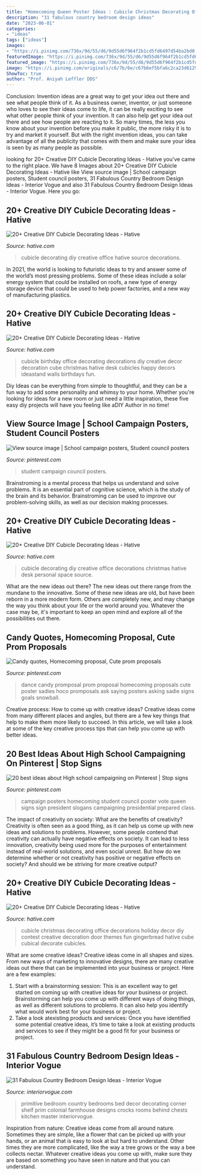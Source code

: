 ```yaml
---
title: "Homecoming Queen Poster Ideas : Cubicle Christmas Decorating Office Decorations Holiday Decor Diy Contest Creative Decoration Door Themes Fun Gingerbread Hative Cube Cubical Decorate Cubicles"
description: "31 fabulous country bedroom design ideas"
date: "2023-06-01"
categories:
- "ideas"
tags: ["ideas"]
images:
- "https://i.pinimg.com/736x/9d/55/d6/9d55d6f964f2b1cd5fd6497d54ba2bd0.jpg"
featuredImage: "https://i.pinimg.com/736x/9d/55/d6/9d55d6f964f2b1cd5fd6497d54ba2bd0.jpg"
featured_image: "https://i.pinimg.com/736x/9d/55/d6/9d55d6f964f2b1cd5fd6497d54ba2bd0.jpg"
image: "https://i.pinimg.com/originals/c6/7b/6e/c67b6ef5bfa6c2ca23d61290f1fe8454.jpg"
ShowToc: true
author: "Prof. Aniyah Leffler DDS"
---
```



Conclusion: Invention ideas are a great way to get your idea out there and see what people think of it.
As a business owner, inventor, or just someone who loves to see their ideas come to life, it can be really exciting to see what other people think of your invention. It can also help get your idea out there and see how people are reacting to it. So many times, the less you know about your invention before you make it public, the more risky it is to try and market it yourself. But with the right invention ideas, you can take advantage of all the publicity that comes with them and make sure your idea is seen by as many people as possible.

	

		
looking for 20+ Creative DIY Cubicle Decorating Ideas - Hative you've came to the right place. We have 8 Images about 20+ Creative DIY Cubicle Decorating Ideas - Hative like View source image | School campaign posters, Student council posters, 31 Fabulous Country Bedroom Design Ideas - Interior Vogue and also 31 Fabulous Country Bedroom Design Ideas - Interior Vogue. Here you go:
		
    
## 20+ Creative DIY Cubicle Decorating Ideas - Hative

<img loading=lazy src="https://hative.com/wp-content/uploads/2014/06/cubicle-decorating-ideas/19-office-cubicle-decorating-ideas.jpg" onerror="this.onerror=null;this.src='https://tse2.mm.bing.net/th?id=OIP.9ZEcvhOvlWJ99kKSSB3HiwHaH4&amp;pid=15.1';" alt="20+ Creative DIY Cubicle Decorating Ideas - Hative">

_Source: hative.com_

>cubicle decorating diy creative office hative source decorations. 

	

In 2021, the world is looking to futuristic ideas to try and answer some of the world’s most pressing problems. Some of these ideas include a solar energy system that could be installed on roofs, a new type of energy storage device that could be used to help power factories, and a new way of manufacturing plastics.

    
## 20+ Creative DIY Cubicle Decorating Ideas - Hative

<img loading=lazy src="https://hative.com/wp-content/uploads/2014/06/cubicle-decorating-ideas/14-office-cubicle-decorating-ideas.jpg" onerror="this.onerror=null;this.src='https://tse3.mm.bing.net/th?id=OIP.dUqfod3d79Gb1u8tJGB9AgHaJ4&amp;pid=15.1';" alt="20+ Creative DIY Cubicle Decorating Ideas - Hative">

_Source: hative.com_

>cubicle birthday office decorating decorations diy creative decor decoration cube christmas hative desk cubicles happy decors ideastand walls birthdays fun. 

	

Diy Ideas can be everything from simple to thoughtful, and they can be a fun way to add some personality and whimsy to your home. Whether you're looking for ideas for a new room or just need a little inspiration, these five easy diy projects will have you feeling like aDIY Author in no time!

    
## View Source Image | School Campaign Posters, Student Council Posters

<img loading=lazy src="https://i.pinimg.com/736x/9d/55/d6/9d55d6f964f2b1cd5fd6497d54ba2bd0.jpg" onerror="this.onerror=null;this.src='https://tse1.mm.bing.net/th?id=OIP.0hS4K6MFPvU4aeqKmbsxuwHaJ3&amp;pid=15.1';" alt="View source image | School campaign posters, Student council posters">

_Source: pinterest.com_

>student campaign council posters. 

	

Brainstroming is a mental process that helps us understand and solve problems. It is an essential part of cognitive science, which is the study of the brain and its behavior. Brainstroming can be used to improve our problem-solving skills, as well as our decision making processes.

    
## 20+ Creative DIY Cubicle Decorating Ideas - Hative

<img loading=lazy src="https://hative.com/wp-content/uploads/2014/06/cubicle-decorating-ideas/12-office-cubicle-decorating-ideas.jpg" onerror="this.onerror=null;this.src='https://tse3.mm.bing.net/th?id=OIP.ivzUyaXE2nc8Ggf2KQsz7gHaHj&amp;pid=15.1';" alt="20+ Creative DIY Cubicle Decorating Ideas - Hative">

_Source: hative.com_

>cubicle decorating diy creative office decorations christmas hative desk personal space source. 

	

What are the new ideas out there?
The new ideas out there range from the mundane to the innovative. Some of these new ideas are old, but have been reborn in a more modern form. Others are completely new, and may change the way you think about your life or the world around you. Whatever the case may be, it's important to keep an open mind and explore all of the possibilities out there.

    
## Candy Quotes, Homecoming Proposal, Cute Prom Proposals

<img loading=lazy src="https://i.pinimg.com/originals/c6/7b/6e/c67b6ef5bfa6c2ca23d61290f1fe8454.jpg" onerror="this.onerror=null;this.src='https://tse2.mm.bing.net/th?id=OIP.ZWLzPHMqOJSN-CWn328eDAAAAA&amp;pid=15.1';" alt="Candy quotes, Homecoming proposal, Cute prom proposals">

_Source: pinterest.com_

>dance candy promposal prom proposal homecoming proposals cute poster sadies hoco promposals ask saying posters asking sadie signs goals snowball. 

	

Creative process: How to come up with creative ideas?
Creative ideas come from many different places and angles, but there are a few key things that help to make them more likely to succeed. In this article, we will take a look at some of the key creative process tips that can help you come up with better ideas.

    
## 20 Best Ideas About High School Campaigning On Pinterest | Stop Signs

<img loading=lazy src="https://s-media-cache-ak0.pinimg.com/736x/ed/29/29/ed29291dd28d6b5eb614a030f50d6e24.jpg" onerror="this.onerror=null;this.src='https://tse2.mm.bing.net/th?id=OIP.zAaM0cN6CMF2Dz0nbkCi_wHaJ3&amp;pid=15.1';" alt="20 best ideas about High school campaigning on Pinterest | Stop signs">

_Source: pinterest.com_

>campaign posters homecoming student council poster vote queen signs sign president slogans campaigning presidential prepared class. 

	

The impact of creativity on society: What are the benefits of creativity?
Creativity is often seen as a good thing, as it can help us come up with new ideas and solutions to problems. However, some people contend that creativity can actually have negative effects on society. It can lead to less innovation, creativity being used more for the purposes of entertainment instead of real-world solutions, and even social unrest. But how do we determine whether or not creativity has positive or negative effects on society? And should we be striving for more creative output?

    
## 20+ Creative DIY Cubicle Decorating Ideas - Hative

<img loading=lazy src="https://hative.com/wp-content/uploads/2014/06/cubicle-decorating-ideas/15-office-cubicle-decorating-ideas.jpg" onerror="this.onerror=null;this.src='https://tse4.mm.bing.net/th?id=OIP.3yAIeV4G_770hPlbEuXhQgHaJ4&amp;pid=15.1';" alt="20+ Creative DIY Cubicle Decorating Ideas - Hative">

_Source: hative.com_

>cubicle christmas decorating office decorations holiday decor diy contest creative decoration door themes fun gingerbread hative cube cubical decorate cubicles. 

	

What are some creative ideas?
Creative ideas come in all shapes and sizes. From new ways of marketing to innovative designs, there are many creative ideas out there that can be implemented into your business or project. Here are a few examples: 
1. Start with a brainstorming session: This is an excellent way to get started on coming up with creative ideas for your business or project. Brainstorming can help you come up with different ways of doing things, as well as different solutions to problems. It can also help you identify what would work best for your business or project. 
2. Take a look atexisting products and services: Once you have identified some potential creative ideas, it’s time to take a look at existing products and services to see if they might be a good fit for your business or project.

    
## 31 Fabulous Country Bedroom Design Ideas - Interior Vogue

<img loading=lazy src="http://interiorvogue.com/wp-content/uploads/2016/07/Primitive-Country-Bedroom-Ideas.jpg" onerror="this.onerror=null;this.src='https://tse3.mm.bing.net/th?id=OIP.UInyQ3MrBj_X6a2iEGHntwHaJ3&amp;pid=15.1';" alt="31 Fabulous Country Bedroom Design Ideas - Interior Vogue">

_Source: interiorvogue.com_

>primitive bedroom country bedrooms bed decor decorating corner shelf prim colonial farmhouse designs crocks rooms behind chests kitchen master interiorvogue. 

	

Inspiration from nature:
Creative ideas come from all around nature. Sometimes they are simple, like a flower that can be picked up with your hands, or an animal that is easy to look at but hard to understand. Other times they are more complicated, like the way a tree grows or the way a bee collects nectar. Whatever creative ideas you come up with, make sure they are based on something you have seen in nature and that you can understand.

